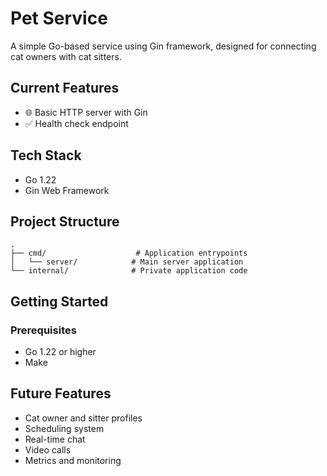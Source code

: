 # Pet Service

A simple Go-based service using Gin framework, designed for connecting cat owners with cat sitters.

## Current Features

- 🌐 Basic HTTP server with Gin
- ✅ Health check endpoint

## Tech Stack

- Go 1.22
- Gin Web Framework

## Project Structure

```
.
├── cmd/                    # Application entrypoints
│   └── server/            # Main server application
└── internal/              # Private application code
```

## Getting Started

### Prerequisites

- Go 1.22 or higher
- Make


## Future Features

- Cat owner and sitter profiles
- Scheduling system
- Real-time chat
- Video calls
- Metrics and monitoring 